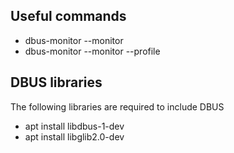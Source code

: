 


## Useful commands
- dbus-monitor --monitor
- dbus-monitor --monitor --profile

## DBUS libraries

The following libraries are required to include DBUS
- apt install libdbus-1-dev
- apt install libglib2.0-dev